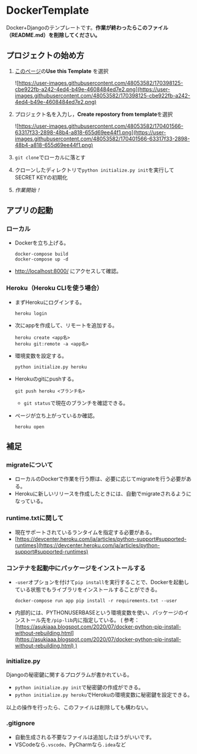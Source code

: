 # DockerTemplate

Docker+Djangoのテンプレートです。**作業が終わったらこのファイル（README.md）を削除してください。**

## プロジェクトの始め方

1. [このページ](https://github.com/SIX1-REPO/DockerTemplate)の**Use this Template** を選択
    
    ![https://user-images.githubusercontent.com/48053582/170398125-cbe922fb-a242-4ed4-b49e-4608484ed7e2.png](https://user-images.githubusercontent.com/48053582/170398125-cbe922fb-a242-4ed4-b49e-4608484ed7e2.png)
    
2. プロジェクト名を入力し，**Create repostory from template**を選択
    
    ![https://user-images.githubusercontent.com/48053582/170401566-63317f33-2898-48b4-a818-655d69ee44f1.png](https://user-images.githubusercontent.com/48053582/170401566-63317f33-2898-48b4-a818-655d69ee44f1.png)
    
3. `git clone`でローカルに落とす
4. クローンしたディレクトリで`python initialize.py init`を実行してSECRET KEYの初期化
5. *作業開始！*

## アプリの起動

### ローカル

- Dockerを立ち上げる。
    
    ```
    docker-compose build
    docker-compose up -d
    ```
    
- [http://localhost:8000/](http://localhost:8000/) にアクセスして確認。

### Heroku（Heroku CLIを使う場合）

- まずHerokuにログインする。
    
    ```
    heroku login
    ```
    
- 次にappを作成して、リモートを追加する。
    
    ```
    heroku create <app名>
    heroku git:remote -a <app名>
    ```
    
- 環境変数を設定する。
    
    ```
    python initialize.py heroku
    ```
    
- Herokuのgitにpushする。
    
    ```
    git push heroku <ブランチ名>
    ```
    
    - `git status`で現在のブランチを確認できる。

- ページが立ち上がっているか確認。
    
    ```
    heroku open
    ```
    

## 補足

### migrateについて

- ローカルのDockerで作業を行う際は、必要に応じてmigrateを行う必要がある。
- Herokuに新しいリリースを作成したときには、自動でmigrateされるようになっている。

### runtime.txtに関して

- 現在サポートされているランタイムを指定する必要がある。
- [https://devcenter.heroku.com/ja/articles/python-support#supported-runtimes](https://devcenter.heroku.com/ja/articles/python-support#supported-runtimes)

### コンテナを起動中にパッケージをインストールする

- `-user`オプションを付けて`pip install`を実行することで、Dockerを起動している状態でもライブラリをインストールすることができる。
    
    ```
    docker-compose run app pip install -r requirements.txt --user
    ```
    
- 内部的には、PYTHONUSERBASEという環境変数を使い、パッケージのインストール先を`/pip-lib`内に指定している。 ( 参考：[https://asukiaaa.blogspot.com/2020/07/docker-python-pip-install-without-rebuilding.html](https://asukiaaa.blogspot.com/2020/07/docker-python-pip-install-without-rebuilding.html) )

### initialize.py

Djangoの秘密鍵に関するプログラムが書かれている。

- `python initialize.py init`で秘密鍵の作成ができる。
- `python initialize.py heroku`でHerokuの環境変数に秘密鍵を設定できる。

以上の操作を行ったら、このファイルは削除しても構わない。

### .gitignore

- 自動生成される不要なファイルは追加したほうがいいです。
- VSCodeなら`.vscode`、PyCharmなら`.idea`など
